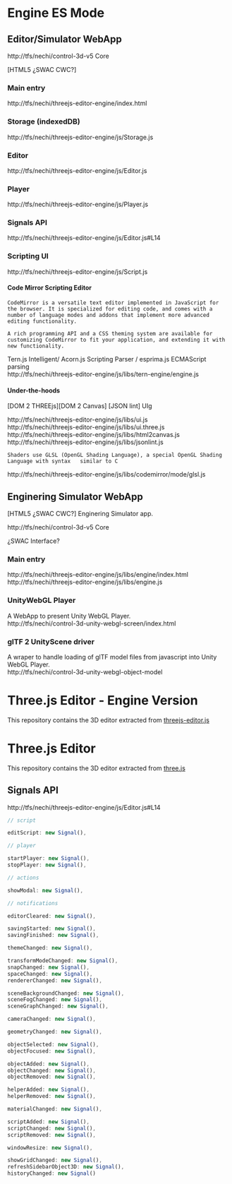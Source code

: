 Engine ES Mode
===========

## Editor/Simulator WebApp

http://tfs/nechi/control-3d-v5 Core

[HTML5 ¿SWAC CWC?] 

### Main entry
http://tfs/nechi/threejs-editor-engine/index.html

### Storage (indexedDB)
http://tfs/nechi/threejs-editor-engine/js/Storage.js
### Editor
http://tfs/nechi/threejs-editor-engine/js/Editor.js
### Player
http://tfs/nechi/threejs-editor-engine/js/Player.js
### Signals API
http://tfs/nechi/threejs-editor-engine/js/Editor.js#L14
### Scripting UI
http://tfs/nechi/threejs-editor-engine/js/Script.js
#### Code Mirror Scripting Editor
    CodeMirror is a versatile text editor implemented in JavaScript for the browser. It is specialized for editing code, and comes with a number of language modes and addons that implement more advanced editing functionality.

    A rich programming API and a CSS theming system are available for customizing CodeMirror to fit your application, and extending it with new functionality.

Tern.js Intelligent/ Acorn.js Scripting Parser / esprima.js ECMAScript parsing  
    http://tfs/nechi/threejs-editor-engine/js/libs/tern-engine/engine.js

#### Under-the-hoods 
[DOM 2 THREEjs][DOM 2 Canvas] [JSON lint] UIg
            
http://tfs/nechi/threejs-editor-engine/js/libs/ui.js  
http://tfs/nechi/threejs-editor-engine/js/libs/ui.three.js  
http://tfs/nechi/threejs-editor-engine/js/libs/html2canvas.js  
http://tfs/nechi/threejs-editor-engine/js/libs/jsonlint.js  

    Shaders use GLSL (OpenGL Shading Language), a special OpenGL Shading Language with syntax   similar to C
http://tfs/nechi/threejs-editor-engine/js/libs/codemirror/mode/glsl.js

## Enginering Simulator WebApp
[HTML5 ¿SWAC CWC?] 
Enginering Simulator app.

http://tfs/nechi/control-3d-v5 Core

¿SWAC Interface?

### Main entry
http://tfs/nechi/threejs-editor-engine/js/libs/engine/index.html
http://tfs/nechi/threejs-editor-engine/js/libs/engine.js

### UnityWebGL Player
A WebApp to present Unity WebGL Player.  
http://tfs/nechi/control-3d-unity-webgl-screen/index.html

### glTF 2 UnityScene driver
A wraper to handle loading of glTF model files from javascript into Unity WebGL Player.  
http://tfs/nechi/control-3d-unity-webgl-object-model

Three.js Editor - Engine Version
================
This repository contains the 3D editor extracted from [threejs-editor.js](https://github.com/nterms/threejs-editor)


Three.js Editor
==============

This repository contains the 3D editor extracted from [three.js](https://github.com/mrdoob/three.js)


Signals API
--------------
http://tfs/nechi/threejs-editor-engine/js/Editor.js#L14

```js
// script

editScript: new Signal(),

// player

startPlayer: new Signal(),
stopPlayer: new Signal(),

// actions

showModal: new Signal(),

// notifications

editorCleared: new Signal(),

savingStarted: new Signal(),
savingFinished: new Signal(),

themeChanged: new Signal(),

transformModeChanged: new Signal(),
snapChanged: new Signal(),
spaceChanged: new Signal(),
rendererChanged: new Signal(),

sceneBackgroundChanged: new Signal(),
sceneFogChanged: new Signal(),
sceneGraphChanged: new Signal(),

cameraChanged: new Signal(),

geometryChanged: new Signal(),

objectSelected: new Signal(),
objectFocused: new Signal(),

objectAdded: new Signal(),
objectChanged: new Signal(),
objectRemoved: new Signal(),

helperAdded: new Signal(),
helperRemoved: new Signal(),

materialChanged: new Signal(),

scriptAdded: new Signal(),
scriptChanged: new Signal(),
scriptRemoved: new Signal(),

windowResize: new Signal(),

showGridChanged: new Signal(),
refreshSidebarObject3D: new Signal(),
historyChanged: new Signal()

```